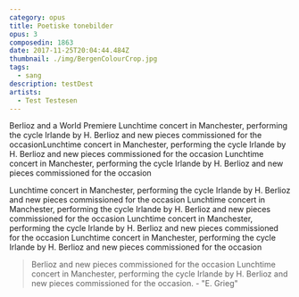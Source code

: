 ```yaml
---
category: opus
title: Poetiske tonebilder
opus: 3
composedin: 1863
date: 2017-11-25T20:04:44.484Z
thumbnail: ./img/BergenColourCrop.jpg
tags:
  - sang
description: testDest
artists:
  - Test Testesen
---
```

Berlioz and a World Premiere Lunchtime concert in Manchester, performing the cycle Irlande by H. Berlioz and new pieces commissioned for the occasionLunchtime concert in Manchester, performing the cycle Irlande by H. Berlioz and new pieces commissioned for the occasion Lunchtime concert in Manchester, performing the cycle Irlande by H. Berlioz and new pieces commissioned for the occasion

Lunchtime concert in Manchester, performing the cycle Irlande by H. Berlioz and new pieces commissioned for the occasion Lunchtime concert in Manchester, performing the cycle Irlande by H. Berlioz and new pieces commissioned for the occasion Lunchtime concert in Manchester, performing the cycle Irlande by H. Berlioz and new pieces commissioned for the occasion Lunchtime concert in Manchester, performing the cycle Irlande by H. Berlioz and new pieces commissioned for the occasion

>  Berlioz and new pieces commissioned for the occasion Lunchtime concert in Manchester, performing the cycle Irlande by H. Berlioz and new pieces commissioned for the occasion. - "E. Grieg"
